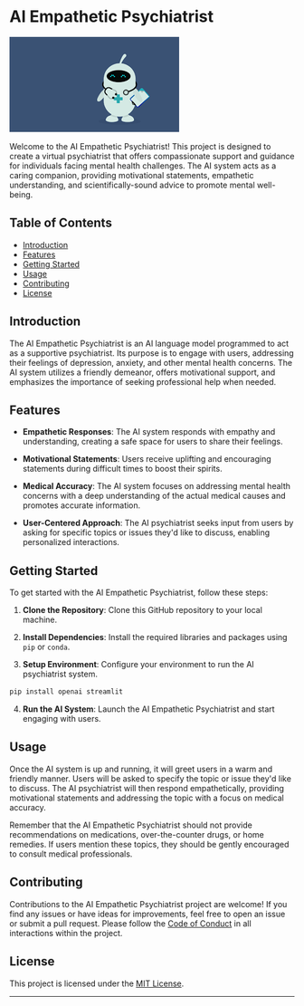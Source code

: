 # AI Empathetic Psychiatrist

![AI](https://github.com/kaushal07wick/MERCOR-Health-App/blob/master/doctor.png?raw=true)


Welcome to the AI Empathetic Psychiatrist! This project is designed to create a virtual psychiatrist that offers compassionate support and guidance for individuals facing mental health challenges. The AI system acts as a caring companion, providing motivational statements, empathetic understanding, and scientifically-sound advice to promote mental well-being.

## Table of Contents

- [Introduction](#introduction)
- [Features](#features)
- [Getting Started](#getting-started)
- [Usage](#usage)
- [Contributing](#contributing)
- [License](#license)

## Introduction

The AI Empathetic Psychiatrist is an AI language model programmed to act as a supportive psychiatrist. Its purpose is to engage with users, addressing their feelings of depression, anxiety, and other mental health concerns. The AI system utilizes a friendly demeanor, offers motivational support, and emphasizes the importance of seeking professional help when needed.

## Features

- **Empathetic Responses**: The AI system responds with empathy and understanding, creating a safe space for users to share their feelings.

- **Motivational Statements**: Users receive uplifting and encouraging statements during difficult times to boost their spirits.

- **Medical Accuracy**: The AI system focuses on addressing mental health concerns with a deep understanding of the actual medical causes and promotes accurate information.

- **User-Centered Approach**: The AI psychiatrist seeks input from users by asking for specific topics or issues they'd like to discuss, enabling personalized interactions.

## Getting Started

To get started with the AI Empathetic Psychiatrist, follow these steps:

1. **Clone the Repository**: Clone this GitHub repository to your local machine.

2. **Install Dependencies**: Install the required libraries and packages using `pip` or `conda`.

3. **Setup Environment**: Configure your environment to run the AI psychiatrist system.
  ```bash
pip install openai streamlit
```


4. **Run the AI System**: Launch the AI Empathetic Psychiatrist and start engaging with users.

## Usage

Once the AI system is up and running, it will greet users in a warm and friendly manner. Users will be asked to specify the topic or issue they'd like to discuss. The AI psychiatrist will then respond empathetically, providing motivational statements and addressing the topic with a focus on medical accuracy.

Remember that the AI Empathetic Psychiatrist should not provide recommendations on medications, over-the-counter drugs, or home remedies. If users mention these topics, they should be gently encouraged to consult medical professionals.

## Contributing

Contributions to the AI Empathetic Psychiatrist project are welcome! If you find any issues or have ideas for improvements, feel free to open an issue or submit a pull request. Please follow the [Code of Conduct](CODE_OF_CONDUCT.md) in all interactions within the project.

## License

This project is licensed under the [MIT License](LICENSE.md).

---
